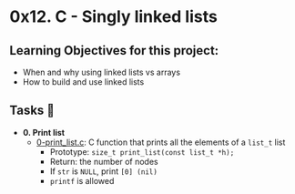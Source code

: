 # 0x12. C - Singly linked lists

## Learning Objectives for this project:
- When and why using linked lists vs arrays
- How to build and use linked lists

## Tasks :page_with_curl:
- **0. Print list**
	- [0-print_list.c](./0-print_list.c): C function that prints all the elements of a `list_t` list
		- Prototype: `size_t print_list(const list_t *h);`
		- Return: the number of nodes
		- If `str` is `NULL`, print `[0] (nil)`
		- `printf` is allowed
